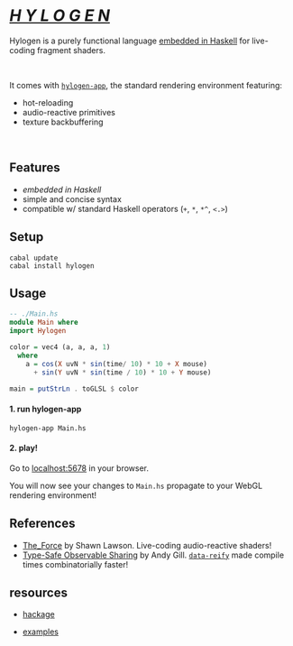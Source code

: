 # [*H Y L O G E N*](https://hylogen.com)

Hylogen is a purely functional language [embedded in Haskell](https://wiki.haskell.org/Embedded_domain_specific_language) for live-coding fragment shaders.

<br/>

It comes with [`hylogen-app`](https://github.com/sleexyz/hylogen-app), the standard rendering environment featuring:
- hot-reloading
- audio-reactive primitives
- texture backbuffering

<br/>


## Features

- *embedded in Haskell*
- simple and concise syntax
- compatible w/ standard Haskell operators (`+`, `*`, `*^`,  `<.>`)

## Setup
```
cabal update
cabal install hylogen
```

## Usage

```haskell
-- ./Main.hs
module Main where
import Hylogen

color = vec4 (a, a, a, 1)
  where
    a = cos(X uvN * sin(time/ 10) * 10 + X mouse)
      + sin(Y uvN * sin(time / 10) * 10 + Y mouse)

main = putStrLn . toGLSL $ color
```

#### 1. run hylogen-app

```
hylogen-app Main.hs
```

#### 2. play!
Go to [localhost:5678](http://localhost:5678) in your browser.

You will now see your changes to `Main.hs` propagate to your WebGL rendering environment!

## References
- [The_Force](https://github.com/shawnlawson/The_Force) by Shawn Lawson. Live-coding audio-reactive shaders!
- [Type-Safe Observable Sharing](https://pdfs.semanticscholar.org/4838/bd0a91b3058b467fa31ad9e0810121b46388.pdf) by Andy Gill. [`data-reify`](https://hackage.haskell.org/package/data-reify) made compile times combinatorially faster!

## resources
- [hackage](https://hackage.haskell.org/package/hylogen)

- [examples](https://github.com/sleexyz/hylogen-yay)

